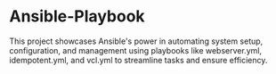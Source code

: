 # Ansible-Playbook
This project showcases Ansible's power in automating system setup, configuration, and management using playbooks like webserver.yml, idempotent.yml, and vcl.yml to streamline tasks and ensure efficiency.
